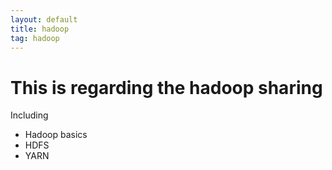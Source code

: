 ```yaml
---
layout: default
title: hadoop
tag: hadoop
---
```


# This is regarding the hadoop sharing

Including

- Hadoop basics
- HDFS
- YARN

